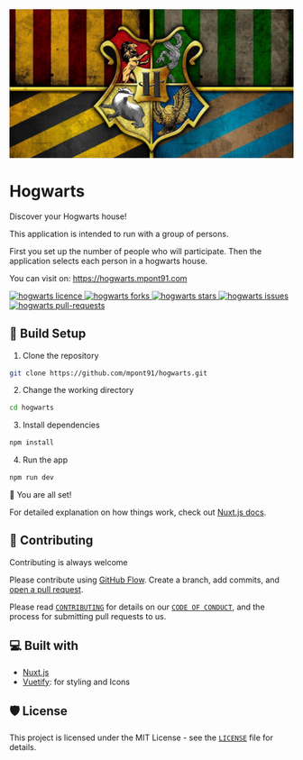 <img alt="wallpaper" src="assets/houses.jpg" />

# Hogwarts

Discover your Hogwarts house!

This application is intended to run with a group of persons.

First you set up the number of people who will participate. Then the application selects each person in a hogwarts
house.

You can visit on: https://hogwarts.mpont91.com

<p>
  <a href="https://github.com/mpont91/hogwarts/blob/master/LICENSE" target="blank">
    <img src="https://img.shields.io/github/license/mpont91/hogwarts?style=flat-square" alt="hogwarts licence" />
  </a>
  <a href="https://github.com/mpont91/hogwarts/fork" target="blank">
    <img src="https://img.shields.io/github/forks/mpont91/hogwarts?style=flat-square" alt="hogwarts forks"/>
  </a>
  <a href="https://github.com/mpont91/hogwarts/stargazers" target="blank">
    <img src="https://img.shields.io/github/stars/mpont91/hogwarts?style=flat-square" alt="hogwarts stars"/>
  </a>
  <a href="https://github.com/mpont91/hogwarts/issues" target="blank">
    <img src="https://img.shields.io/github/issues/mpont91/hogwarts?style=flat-square" alt="hogwarts issues"/>
  </a>
  <a href="https://github.com/mpont91/hogwarts/pulls" target="blank">
    <img src="https://img.shields.io/github/issues-pr/mpont91/hogwarts?style=flat-square" alt="hogwarts pull-requests"/>
  </a>
</p>

## 🔨 Build Setup

1. Clone the repository

```bash
git clone https://github.com/mpont91/hogwarts.git
```

2. Change the working directory

```bash
cd hogwarts
```

3. Install dependencies

```bash
npm install
```

4. Run the app

```bash
npm run dev
```

🌟 You are all set!

For detailed explanation on how things work, check out [Nuxt.js docs](https://nuxtjs.org).

## 🍰 Contributing

Contributing is always welcome

Please contribute using [GitHub Flow](https://guides.github.com/introduction/flow). Create a branch, add commits,
and [open a pull request](https://github.com/mpont91/hogwarts/compare).

Please read [`CONTRIBUTING`](CONTRIBUTING.md) for details on our [`CODE OF CONDUCT`](CODE_OF_CONDUCT.md), and the
process for submitting pull requests to us.

## 💻 Built with

- [Nuxt.js](https://nuxtjs.org)
- [Vuetify](https://vuetifyjs.com): for styling and Icons

## 🛡️ License

This project is licensed under the MIT License - see the [`LICENSE`](LICENSE) file for details.

